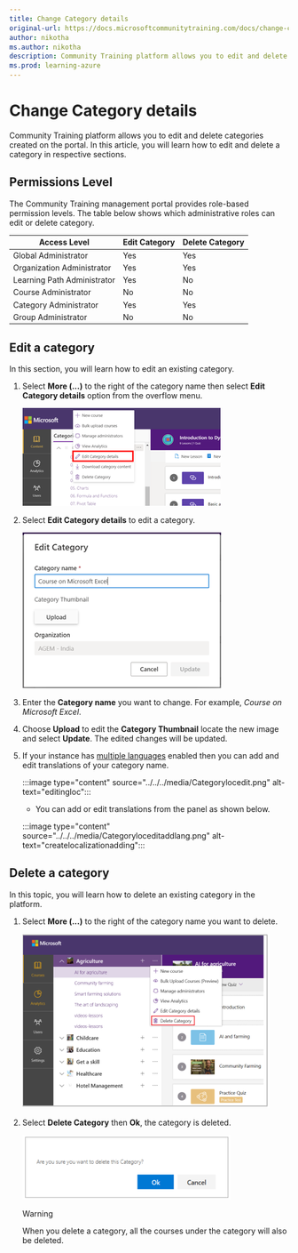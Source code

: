 ```yaml
---
title: Change Category details
original-url: https://docs.microsoftcommunitytraining.com/docs/change-category-details
author: nikotha
ms.author: nikotha
description: Community Training platform allows you to edit and delete categories created on the portal.
ms.prod: learning-azure
---
```


# Change Category details

Community Training platform allows you to edit and delete categories created on the portal.
In this article, you will learn how to edit and delete a category in respective sections.

## Permissions Level

The Community Training management portal provides role-based permission levels. The table below shows which administrative roles can edit or delete category.

| Access Level  | Edit Category | Delete Category |
| --- | --- | --- |
| Global Administrator | Yes | Yes |
| Organization Administrator | Yes | Yes |
| Learning Path Administrator | Yes | No |
| Course Administrator | No | No |
| Category Administrator | Yes | Yes |
| Group Administrator | No | No |

## Edit a category

In this section, you will learn how to edit an existing category.

1. Select **More (...)** to the right of the category name then select **Edit Category details** option from the overflow menu.

    ![Edit Category details fro More](../../../media/image%28386%29.png)

1. Select **Edit Category details** to edit a category.

    ![Edit Category](../../../media/image%28387%29.png)

1. Enter the **Category name** you want to change. For example, *Course on Microsoft Excel*.

1. Choose **Upload** to edit the **Category Thumbnail**  locate the new image and select **Update**. The edited changes will be updated.

1. If your instance has [multiple languages](../../../settings/customize-languages-for-the-learners-on-the-platform.md#customize-languages-on-the-platform) enabled then you can add and edit translations of your category name.

    :::image type="content" source="../../../media/Categorylocedit.png" alt-text="editingloc":::

    * You can add or edit translations from the panel as shown below.

    :::image type="content" source="../../../media/Categoryloceditaddlang.png" alt-text="createlocalizationadding":::

## Delete a category

In this topic, you will learn how to delete an existing category in the platform.

1. Select **More (...)** to the right of the category name you want to delete.

    ![Delete Category drop-down](../../../media/Delete%20Category%20drop-down.png)

1. Select **Delete Category**  then **Ok**, the category is deleted.

    ![Delete Category pop up\(1\)](../../../media/Delete%20Category%20pop%20up%281%29.png)

    > [!WARNING]
    > When you delete a category, all the courses under the category will also be deleted.
